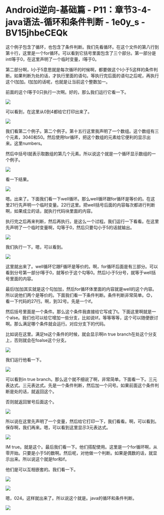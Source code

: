 # Android逆向-基础篇 - P11：章节3-4-java语法-循环和条件判断 - 1e0y_s - BV15jhbeCEQk

这个例子包含了循环，也包含了条件判断。我们先看循环。在这个文件的第八行到第十行，这里是一个for循环。可以看到它括号里面包含了三个部分。第一部分是intI等于0，在这里声明了一个临时变量，I等于0。

第二部分啊，I小于5意思就是每次循环的时候啊，都要做这个I小于5这样的条件判断。如果判断为处的话，才执行里面的语句。等执行完后面的语句之后呢，再执行这个I加加。I加加的话呢，也就是让当前这个整数加一。

前面的这个I等于0只执行一次啊。好的，那么我们运行它看一下。

![](img/0cbd8dc914a5dce4b808cb0eaf271119_1.png)

可以看到，在这里从0到4都给它打印出来了。

![](img/0cbd8dc914a5dce4b808cb0eaf271119_3.png)

我们看第二个例子。第二个例子。第十五行这里我声明了一个数组。这个数组有三个元素，3040和50。然后使用for循环，把这个数组的元素给它便利的显示出来。这里numbers。

然后中括号I就表示取数组的第几个元素。所以说这个就是一个循环显示数组的一个例子。

![](img/0cbd8dc914a5dce4b808cb0eaf271119_5.png)

看一下结果。

![](img/0cbd8dc914a5dce4b808cb0eaf271119_7.png)

嗯。出来了。下面我们看一下well循环。那么well循环跟for循环是等价的。在这里21行先声明一个临时变量。22行这里。把well括号后面的内容每次都进行判断啊，如果成立的话，就执行代码块里面的内容。

执行完之后再来判断，然后再执行。是这么一个过程。我们运行一下看看。在这里先声明了一个临时变量啊，勾等于0，然后只要勾小于5的话就输出。



![](img/0cbd8dc914a5dce4b808cb0eaf271119_9.png)

我们执行一下。嗯，可以看到。

![](img/0cbd8dc914a5dce4b808cb0eaf271119_11.png)

这里就出来了。well循环它跟F循环是等价的。啊，for循环后面是有三部分。可以看到分号第一部分I等于0，就等价于这个勾等0。然后I小于5分号，就等于well括号里面的内容。

最后I加加其实就是这个勾加加，然后for循环体里面的内容就是well的这个内容。所以说他们两个是等价的。下面我们看一下条件判断。条件判断非常简单。😊，看一下代码的27行。啊，到32号。先是一个if。

然后括号里面是一个条件。那么这个条件我直接给它写成了t。下面这里啊就是一个alse。我们也可以给它增加一些分支，比如说Iif。等等等等，这个可以随便嵌讨啊。那么满足哪个条件就会运行。对应分支下的代码。

比如说在这里。满足te这个条件的时候，就会显示啊in true branch在处这个分支上，否则就会在foalse这个分支。



![](img/0cbd8dc914a5dce4b808cb0eaf271119_13.png)

我们运行他看一下。

![](img/0cbd8dc914a5dce4b808cb0eaf271119_15.png)

可以看到in true branch。那么这个就不细说了啊，非常简单。下面看一下。三元表达式。三元表达式。先是一个条件判断，然后加一个问号。如果前面这个条件判断是处的话，就返回这个。

否则就返回冒号后面这个。

![](img/0cbd8dc914a5dce4b808cb0eaf271119_17.png)

所以说在这里先声明了一个变量，然后给它打印一下，我们看看。啊，可以看到。保存啊，我们再来。嗯，可以看到这里显示3元表达式。



![](img/0cbd8dc914a5dce4b808cb0eaf271119_19.png)

IM true。就是这个。最后我们看一下。他们搭配使用。这里是一个for循环啊，从零开始。只要是小于5的数啊。然后呢，对他做一个判断。如果是偶数的话，就显示出来。所以说这个就是for和if。

他们是可以互相嵌套的。我们看一下。

![](img/0cbd8dc914a5dce4b808cb0eaf271119_21.png)

![](img/0cbd8dc914a5dce4b808cb0eaf271119_22.png)

嗯，024。这样就出来了。所以说这个就是。java的循环和条件判断。

![](img/0cbd8dc914a5dce4b808cb0eaf271119_24.png)